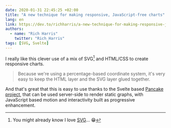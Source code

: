 ```yaml
---
date: 2020-01-31 22:45:25 +02:00
title: "A new technique for making responsive, JavaScript-free charts"
lang: en
link: https://dev.to/richharris/a-new-technique-for-making-responsive-javascript-free-charts-gmp
authors:
  - name: "Rich Harris"
    twitter: "Rich_Harris"
tags: [SVG, Svelte]
---
```


I really like this clever use of a mix of SVG[^svg] and HTML/CSS to create responsive charts.

> Because we're using a percentage-based coordinate system, it's very easy to keep the HTML layer and the SVG layer glued together.

And that's great that this is easy to use thanks to the Svelte based [Pancake project](https://pancake-charts.surge.sh/), that can be used server-side to render static graphs, with JavaScript based motion and interactivity built as progressive enhancement.

[^svg]: You might already know I love [SVG](/tags/svg/)… 😁

